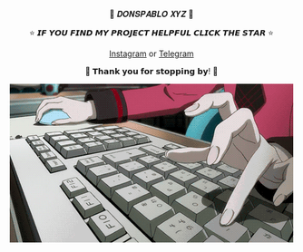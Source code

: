 <p align="center">  🎩 𝑫𝑶𝑵𝑺𝑷𝑨𝑩𝑳𝑶 𝑿𝒀𝒁 🎩

<p align="center">
 ⭐ 𝙄𝙁 𝙔𝙊𝙐 𝙁𝙄𝙉𝘿 𝙈𝙔 𝙋𝙍𝙊𝙅𝙀𝘾𝙏 𝙃𝙀𝙇𝙋𝙁𝙐𝙇 𝘾𝙇𝙄𝘾𝙆 𝙏𝙃𝙀 𝙎𝙏𝘼𝙍 ⭐
</p>
<p align="center">
   <a href="https://instagram.com/dons.ajalah">Instagram</a> or <a href="https://t.me/DodXClaw">Telegram</a> 
<p align="center">
🚦 𝗧𝗵𝗮𝗻𝗸 𝘆𝗼𝘂 𝗳𝗼𝗿 𝘀𝘁𝗼𝗽𝗽𝗶𝗻𝗴 𝗯𝘆! 🚦
</p>
<p align="center">
  <img src="https://github.com/DonsPabloXYZ/DonsPabloXYZ/blob/main/download.gif" alt="Your GIF Description" />
</p>
